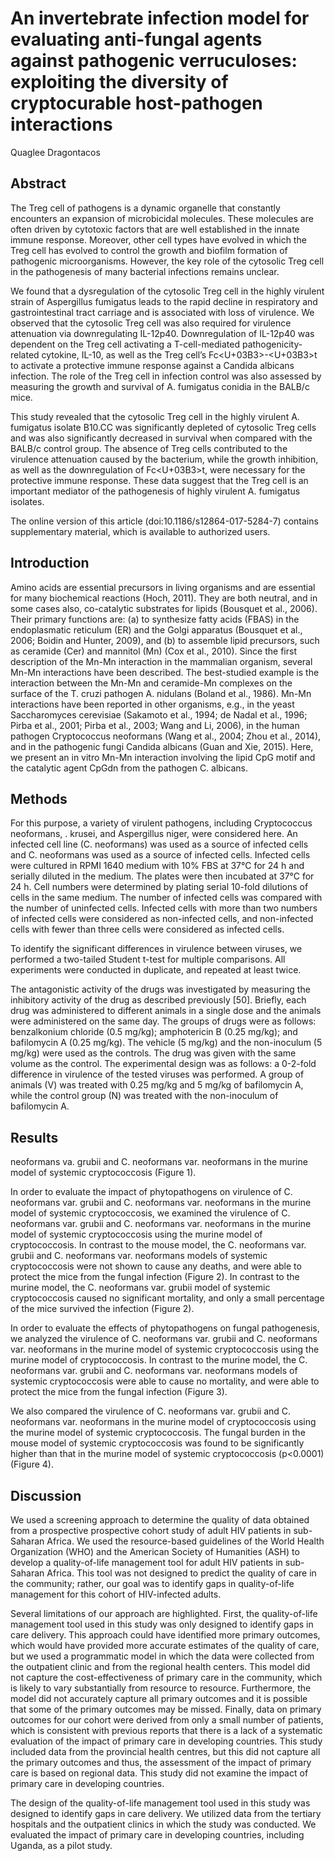 # An invertebrate infection model for evaluating anti-fungal agents against pathogenic verruculoses: exploiting the diversity of cryptocurable host-pathogen interactions
Quaglee Dragontacos


## Abstract
The Treg cell of pathogens is a dynamic organelle that constantly encounters an expansion of microbicidal molecules. These molecules are often driven by cytotoxic factors that are well established in the innate immune response. Moreover, other cell types have evolved in which the Treg cell has evolved to control the growth and biofilm formation of pathogenic microorganisms. However, the key role of the cytosolic Treg cell in the pathogenesis of many bacterial infections remains unclear.

We found that a dysregulation of the cytosolic Treg cell in the highly virulent strain of Aspergillus fumigatus leads to the rapid decline in respiratory and gastrointestinal tract carriage and is associated with loss of virulence. We observed that the cytosolic Treg cell was also required for virulence attenuation via downregulating IL-12p40. Downregulation of IL-12p40 was dependent on the Treg cell activating a T-cell-mediated pathogenicity-related cytokine, IL-10, as well as the Treg cell’s Fc<U+03B3>-<U+03B3>t to activate a protective immune response against a Candida albicans infection. The role of the Treg cell in infection control was also assessed by measuring the growth and survival of A. fumigatus conidia in the BALB/c mice.

This study revealed that the cytosolic Treg cell in the highly virulent A. fumigatus isolate B10.CC was significantly depleted of cytosolic Treg cells and was also significantly decreased in survival when compared with the BALB/c control group. The absence of Treg cells contributed to the virulence attenuation caused by the bacterium, while the growth inhibition, as well as the downregulation of Fc<U+03B3>t, were necessary for the protective immune response. These data suggest that the Treg cell is an important mediator of the pathogenesis of highly virulent A. fumigatus isolates.

The online version of this article (doi:10.1186/s12864-017-5284-7) contains supplementary material, which is available to authorized users.


## Introduction
Amino acids are essential precursors in living organisms and are essential for many biochemical reactions (Hoch, 2011). They are both neutral, and in some cases also, co-catalytic substrates for lipids (Bousquet et al., 2006). Their primary functions are: (a) to synthesize fatty acids (FBAS) in the endoplasmatic reticulum (ER) and the Golgi apparatus (Bousquet et al., 2006; Boidin and Hunter, 2009), and (b) to assemble lipid precursors, such as ceramide (Cer) and mannitol (Mn) (Cox et al., 2010). Since the first description of the Mn-Mn interaction in the mammalian organism, several Mn-Mn interactions have been described. The best-studied example is the interaction between the Mn-Mn and ceramide-Mn complexes on the surface of the T. cruzi pathogen A. nidulans (Boland et al., 1986). Mn-Mn interactions have been reported in other organisms, e.g., in the yeast Saccharomyces cerevisiae (Sakamoto et al., 1994; de Nadal et al., 1996; Pirba et al., 2001; Pirba et al., 2003; Wang and Li, 2006), in the human pathogen Cryptococcus neoformans (Wang et al., 2004; Zhou et al., 2014), and in the pathogenic fungi Candida albicans (Guan and Xie, 2015). Here, we present an in vitro Mn-Mn interaction involving the lipid CpG motif and the catalytic agent CpGdn from the pathogen C. albicans.


## Methods
For this purpose, a variety of virulent pathogens, including Cryptococcus neoformans, . krusei, and Aspergillus niger, were considered here. An infected cell line (C. neoformans) was used as a source of infected cells and C. neoformans was used as a source of infected cells. Infected cells were cultured in RPMI 1640 medium with 10% FBS at 37°C for 24 h and serially diluted in the medium. The plates were then incubated at 37°C for 24 h. Cell numbers were determined by plating serial 10-fold dilutions of cells in the same medium. The number of infected cells was compared with the number of uninfected cells. Infected cells with more than two numbers of infected cells were considered as non-infected cells, and non-infected cells with fewer than three cells were considered as infected cells.

To identify the significant differences in virulence between viruses, we performed a two-tailed Student t-test for multiple comparisons. All experiments were conducted in duplicate, and repeated at least twice.

The antagonistic activity of the drugs was investigated by measuring the inhibitory activity of the drug as described previously [50]. Briefly, each drug was administered to different animals in a single dose and the animals were administered on the same day. The groups of drugs were as follows: benzalkonium chloride (0.5 mg/kg); amphotericin B (0.25 mg/kg); and bafilomycin A (0.25 mg/kg). The vehicle (5 mg/kg) and the non-inoculum (5 mg/kg) were used as the controls. The drug was given with the same volume as the control. The experimental design was as follows: a 0-2-fold difference in virulence of the tested viruses was performed. A group of animals (V) was treated with 0.25 mg/kg and 5 mg/kg of bafilomycin A, while the control group (N) was treated with the non-inoculum of bafilomycin A.


## Results
neoformans va. grubii and C. neoformans var. neoformans in the murine model of systemic cryptococcosis (Figure 1).

In order to evaluate the impact of phytopathogens on virulence of C. neoformans var. grubii and C. neoformans var. neoformans in the murine model of systemic cryptococcosis, we examined the virulence of C. neoformans var. grubii and C. neoformans var. neoformans in the murine model of systemic cryptococcosis using the murine model of cryptococcosis. In contrast to the mouse model, the C. neoformans var. grubii and C. neoformans var. neoformans models of systemic cryptococcosis were not shown to cause any deaths, and were able to protect the mice from the fungal infection (Figure 2). In contrast to the murine model, the C. neoformans var. grubii model of systemic cryptococcosis caused no significant mortality, and only a small percentage of the mice survived the infection (Figure 2).

In order to evaluate the effects of phytopathogens on fungal pathogenesis, we analyzed the virulence of C. neoformans var. grubii and C. neoformans var. neoformans in the murine model of systemic cryptococcosis using the murine model of cryptococcosis. In contrast to the murine model, the C. neoformans var. grubii and C. neoformans var. neoformans models of systemic cryptococcosis were able to cause no mortality, and were able to protect the mice from the fungal infection (Figure 3).

We also compared the virulence of C. neoformans var. grubii and C. neoformans var. neoformans in the murine model of cryptococcosis using the murine model of systemic cryptococcosis. The fungal burden in the mouse model of systemic cryptococcosis was found to be significantly higher than that in the murine model of systemic cryptococcosis (p<0.0001) (Figure 4).


## Discussion
We used a screening approach to determine the quality of data obtained from a prospective prospective cohort study of adult HIV patients in sub-Saharan Africa. We used the resource-based guidelines of the World Health Organization (WHO) and the American Society of Humanities (ASH) to develop a quality-of-life management tool for adult HIV patients in sub-Saharan Africa. This tool was not designed to predict the quality of care in the community; rather, our goal was to identify gaps in quality-of-life management for this cohort of HIV-infected adults.

Several limitations of our approach are highlighted. First, the quality-of-life management tool used in this study was only designed to identify gaps in care delivery. This approach could have identified more primary outcomes, which would have provided more accurate estimates of the quality of care, but we used a programmatic model in which the data were collected from the outpatient clinic and from the regional health centers. This model did not capture the cost-effectiveness of primary care in the community, which is likely to vary substantially from resource to resource. Furthermore, the model did not accurately capture all primary outcomes and it is possible that some of the primary outcomes may be missed. Finally, data on primary outcomes for our cohort were derived from only a small number of patients, which is consistent with previous reports that there is a lack of a systematic evaluation of the impact of primary care in developing countries. This study included data from the provincial health centres, but this did not capture all the primary outcomes and thus, the assessment of the impact of primary care is based on regional data. This study did not examine the impact of primary care in developing countries.

The design of the quality-of-life management tool used in this study was designed to identify gaps in care delivery. We utilized data from the tertiary hospitals and the outpatient clinics in which the study was conducted. We evaluated the impact of primary care in developing countries, including Uganda, as a pilot study.
